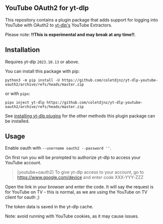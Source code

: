 ## YouTube OAuth2 for yt-dlp

This repository contains a plugin package that adds support for logging into YouTube with OAuth2 to [yt-dlp's](https://github.com/yt-dlp/yt-dlp#readme) YouTube Extractors. 

Please note: **!!This is experimental and may break at any time!!**.

## Installation

Requires yt-dlp `2023.10.13` or above.

You can install this package with pip:
```
python3 -m pip install -U https://github.com/coletdjnz/yt-dlp-youtube-oauth2/archive/refs/heads/master.zip
```

or with `pipx`:

```
pipx inject yt-dlp https://github.com/coletdjnz/yt-dlp-youtube-oauth2/archive/refs/heads/master.zip
```

See [installing yt-dlp plugins](https://github.com/yt-dlp/yt-dlp#installing-plugins) for the other methods this plugin package can be installed.

## Usage

Enable oauth with `--username oauth2 --password ''`.

On first run you will be prompted to authorize yt-dlp to access your YouTube account.
> [youtube+oauth2] To give yt-dlp access to your account, go to  https://www.google.com/device  and enter code XXX-YYY-ZZZ

Open the link in your browser and enter the code. It will say the request is for YouTube on TV - this is normal, as we are using the YouTube on TV client for oauth ;)

The token data is saved in the yt-dlp cache.

Note: avoid running with YouTube cookies, as it may cause issues.
